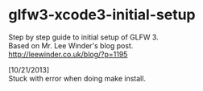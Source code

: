 glfw3-xcode3-initial-setup
==========================

Step by step guide to initial setup of GLFW 3.  
Based on Mr. Lee Winder's blog post.  
http://leewinder.co.uk/blog/?p=1195  
  
[10/21/2013]  
Stuck with error when doing make install.  
